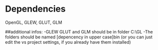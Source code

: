 # Dependencies
OpenGL, GLEW, GLUT, GLM 

##additional infos:
    -GLEW GLUT and GLM should be in folder C:\GL
    -The folders should be named [depencency in upper case]bin (or you can just edit the vs project settings, if you already have them installed)
